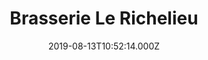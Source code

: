 ---
date: 2019-08-13T10:52:14.000Z
title: Brasserie Le Richelieu
latitude: 47.012422044857026
longitude: 0.3247071442402107
category: checkin
---